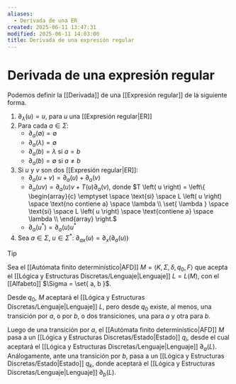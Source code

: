 ```yaml
---
aliases:
  - Derivada de una ER
created: 2025-06-11 13:47:31
modified: 2025-06-11 14:03:00
title: Derivada de una expresión regular
---
```


# Derivada de una expresión regular

Podemos definir la [[Derivada]] de una [[Expresión regular]] de la siguiente forma.

1. $\partial_\lambda \left( u \right) = u$, para $u$ una [[Expresión regular|ER]]
2. Para cada $a \in \Sigma$:
	- $\partial_a \left( \emptyset \right) = \emptyset$
	- $\partial_a \left( \lambda \right) = \emptyset$
	- $\partial_a \left( b \right) = \lambda$ si $a = b$
	- $\partial_a \left( b \right) = \emptyset$ si $a \neq b$
3. Si $u$ y $v$ son dos [[Expresión regular|ER]]:
	- $\partial_a \left( u + v \right) = \partial_a \left( u \right) + \partial_a \left( v \right)$
	- $\partial_a \left( uv \right) = \partial_a \left( u \right)v + T \left( u \right) \partial_a \left( v \right)$, donde $T \left( u \right) = \left\{ \begin{array}{c} \emptyset \space \text{si} \space L \left( u \right) \space \text{no contiene a} \space \lambda \\ \set{ \lambda } \space \text{si} \space L \left( u \right) \space \text{contiene a} \space \lambda \\ \end{array} \right.$
	- $\partial_a \left( u^* \right) = \partial_a \left( u \right) u^*$
4. Sea $a \in \Sigma$, $u \in \Sigma^*$: $\partial_{ax} \left( u \right) = \partial_x \left( \partial_a \left( u \right) \right)$

> [!tip]
> Sea el [[Autómata finito determinístico|AFD]] $M = \left< K, \Sigma, \delta, q_0, F \right>$ que acepta el [[Lógica y Estructuras Discretas/Lenguaje|Lenguaje]] $L = L \left( M \right)$, con el [[Alfabeto]] $\Sigma = \set{ a, b }$.
> 
> Desde $q_0$, $M$ aceptará el [[Lógica y Estructuras Discretas/Lenguaje|Lenguaje]] $L$, pero desde $q_0$ existe, al menos, una transición por $a$, o por $b$, o dos transiciones, una para $a$ y otra para $b$.
> 
> Luego de una transición por $a$, el [[Autómata finito determinístico|AFD]] $M$ pasa a un [[Lógica y Estructuras Discretas/Estado|Estado]] $q_i$, desde el cual aceptará el [[Lógica y Estructuras Discretas/Lenguaje|Lenguaje]] $\partial_a \left( L \right)$. Análogamente, ante una transición por $b$, pasa a un [[Lógica y Estructuras Discretas/Estado|Estado]] $q_k$, donde aceptará el [[Lógica y Estructuras Discretas/Lenguaje|Lenguaje]] $\partial_b \left( L \right)$.
